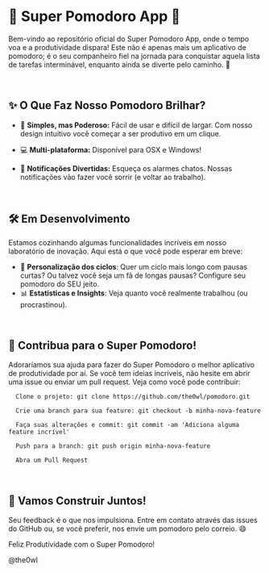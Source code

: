 # 🍅 Super Pomodoro App 🚀

Bem-vindo ao repositório oficial do Super Pomodoro App, onde o tempo voa e a produtividade dispara! Este não é apenas mais um aplicativo de pomodoro; é o seu companheiro fiel na jornada para conquistar aquela lista de tarefas interminável, enquanto ainda se diverte pelo caminho. 🌟

</br>

## ✨ O Que Faz Nosso Pomodoro Brilhar?

- 🚀 **Simples, mas Poderoso:** Fácil de usar e difícil de largar. Com nosso design intuitivo você começar a ser produtivo em um clique.

- 💻 **Multi-plataforma:** Disponível para OSX e Windows!

- 🔔 **Notificações Divertidas:** Esqueça os alarmes chatos. Nossas notificações vão fazer você sorrir (e voltar ao trabalho).

</br>

## 🛠 Em Desenvolvimento

Estamos cozinhando algumas funcionalidades incríveis em nosso laboratório de inovação. Aqui está o que você pode esperar em breve:

- 🍅 **Personalização dos ciclos**: Quer um ciclo mais longo com pausas curtas? Ou talvez você seja um fã de longas pausas? Configure seu pomodoro do SEU jeito.
- 📊 **Estatísticas e Insights**: Veja quanto você realmente trabalhou (ou procrastinou).

</br>

## 🤝 Contribua para o Super Pomodoro!

Adoraríamos sua ajuda para fazer do Super Pomodoro o melhor aplicativo de produtividade por aí. Se você tem ideias incríveis, não hesite em abrir uma issue ou enviar um pull request. Veja como você pode contribuir:

```
  Clone o projeto: git clone https://github.com/the0wl/pomodoro.git

  Crie uma branch para sua feature: git checkout -b minha-nova-feature
  
  Faça suas alterações e commit: git commit -am 'Adiciona alguma feature incrível'
  
  Push para a branch: git push origin minha-nova-feature
  
  Abra um Pull Request
```

</br>

## 🌱 Vamos Construir Juntos!
Seu feedback é o que nos impulsiona. Entre em contato através das issues do GitHub ou, se você preferir, nos envie um pomodoro pelo correio. 😄

Feliz Produtividade com o Super Pomodoro!

@the0wl
